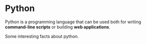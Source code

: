 # Python

Python is a programming language that can be used both for writing **command-line scripts** or building **web applications**.

Some interesting facts about python.